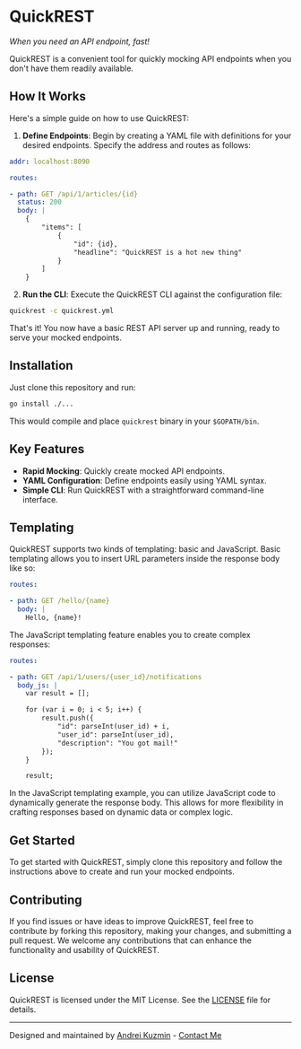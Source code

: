 # QuickREST

*When you need an API endpoint, fast!*

QuickREST is a convenient tool for quickly mocking API endpoints when you don't have them readily available.

## How It Works

Here's a simple guide on how to use QuickREST:

1. **Define Endpoints**: Begin by creating a YAML file with definitions for your desired endpoints. Specify the address and routes as follows:

```yaml
addr: localhost:8090

routes:

- path: GET /api/1/articles/{id}
  status: 200
  body: |
    {
        "items": [
            {
                "id": {id},
                "headline": "QuickREST is a hot new thing"
            }
        ]
    }
```

2. **Run the CLI**: Execute the QuickREST CLI against the configuration file:

```bash
quickrest -c quickrest.yml
```

That's it! You now have a basic REST API server up and running, ready to serve your mocked endpoints.

## Installation

Just clone this repository and run:

```bash
go install ./...
```

This would compile and place `quickrest` binary in your `$GOPATH/bin`.

## Key Features

- **Rapid Mocking**: Quickly create mocked API endpoints.
- **YAML Configuration**: Define endpoints easily using YAML syntax.
- **Simple CLI**: Run QuickREST with a straightforward command-line interface.

## Templating

QuickREST supports two kinds of templating: basic and JavaScript. Basic templating allows you to insert URL parameters inside the response body like so:

```yaml
routes:

- path: GET /hello/{name}
  body: |
    Hello, {name}!
```

The JavaScript templating feature enables you to create complex responses:

```yaml
routes:

- path: GET /api/1/users/{user_id}/notifications
  body_js: |
    var result = [];

    for (var i = 0; i < 5; i++) {
        result.push({
            "id": parseInt(user_id) + i,
            "user_id": parseInt(user_id),
            "description": "You got mail!"
        });
    }

    result;
```
In the JavaScript templating example, you can utilize JavaScript code to dynamically generate the response body. This allows for more flexibility in crafting responses based on dynamic data or complex logic.

## Get Started

To get started with QuickREST, simply clone this repository and follow the instructions above to create and run your mocked endpoints.

## Contributing

If you find issues or have ideas to improve QuickREST, feel free to contribute by forking this repository, making your changes, and submitting a pull request. We welcome any contributions that can enhance the functionality and usability of QuickREST.

## License

QuickREST is licensed under the MIT License. See the [LICENSE](LICENSE) file for details.

---
Designed and maintained by [Andrei Kuzmin](https://github.com/kaato137) - [Contact Me](mailto:kaato361@gmail.com)